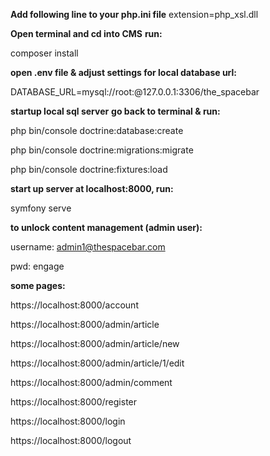 **Add following line to your php.ini file**
extension=php_xsl.dll

**Open terminal and cd into CMS**
**run:**

composer install

**open .env file & adjust settings for local database url:**

DATABASE_URL=mysql://root:@127.0.0.1:3306/the_spacebar

**startup local sql server**
**go back to terminal & run:**

  php bin/console doctrine:database:create

  php bin/console doctrine:migrations:migrate

  php bin/console doctrine:fixtures:load

**start up server at localhost:8000, run:**

symfony serve

**to unlock content management (admin user):**

username: admin1@thespacebar.com

pwd: engage

**some pages:**
  
  https://localhost:8000/account
  
  https://localhost:8000/admin/article
  
  https://localhost:8000/admin/article/new
  
  https://localhost:8000/admin/article/1/edit
  
  https://localhost:8000/admin/comment
  
  https://localhost:8000/register
  
  https://localhost:8000/login
  
  https://localhost:8000/logout
  
  
  
